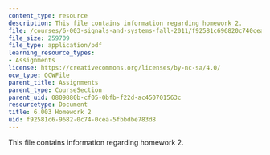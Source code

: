 ```yaml
---
content_type: resource
description: This file contains information regarding homework 2.
file: /courses/6-003-signals-and-systems-fall-2011/f92581c696820c740cea5fbbdbe783d8_MIT6_003F11_hw02.pdf
file_size: 259709
file_type: application/pdf
learning_resource_types:
- Assignments
license: https://creativecommons.org/licenses/by-nc-sa/4.0/
ocw_type: OCWFile
parent_title: Assignments
parent_type: CourseSection
parent_uid: 0809880b-cf05-0bfb-f22d-ac450701563c
resourcetype: Document
title: 6.003 Homework 2
uid: f92581c6-9682-0c74-0cea-5fbbdbe783d8
---
```

This file contains information regarding homework 2.